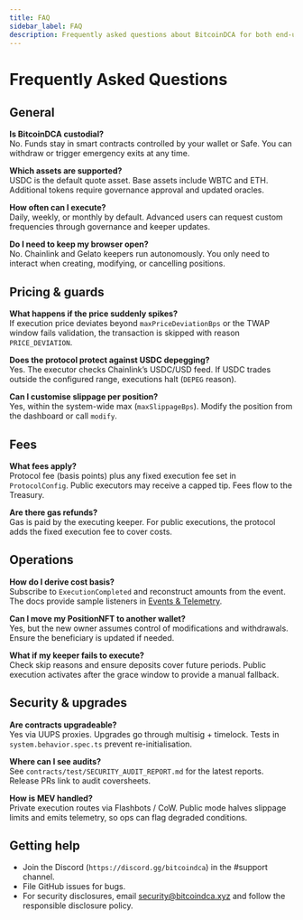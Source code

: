 ```yaml
---
title: FAQ
sidebar_label: FAQ
description: Frequently asked questions about BitcoinDCA for both end-users and developers.
---
```


# Frequently Asked Questions

## General

**Is BitcoinDCA custodial?**  
No. Funds stay in smart contracts controlled by your wallet or Safe. You can withdraw or trigger emergency exits at any time.

**Which assets are supported?**  
USDC is the default quote asset. Base assets include WBTC and ETH. Additional tokens require governance approval and updated oracles.

**How often can I execute?**  
Daily, weekly, or monthly by default. Advanced users can request custom frequencies through governance and keeper updates.

**Do I need to keep my browser open?**  
No. Chainlink and Gelato keepers run autonomously. You only need to interact when creating, modifying, or cancelling positions.

## Pricing & guards

**What happens if the price suddenly spikes?**  
If execution price deviates beyond `maxPriceDeviationBps` or the TWAP window fails validation, the transaction is skipped with reason `PRICE_DEVIATION`.

**Does the protocol protect against USDC depegging?**  
Yes. The executor checks Chainlink’s USDC/USD feed. If USDC trades outside the configured range, executions halt (`DEPEG` reason).

**Can I customise slippage per position?**  
Yes, within the system-wide max (`maxSlippageBps`). Modify the position from the dashboard or call `modify`.

## Fees

**What fees apply?**  
Protocol fee (basis points) plus any fixed execution fee set in `ProtocolConfig`. Public executors may receive a capped tip. Fees flow to the Treasury.

**Are there gas refunds?**  
Gas is paid by the executing keeper. For public executions, the protocol adds the fixed execution fee to cover costs.

## Operations

**How do I derive cost basis?**  
Subscribe to `ExecutionCompleted` and reconstruct amounts from the event. The docs provide sample listeners in [Events & Telemetry](../reference/events.md).

**Can I move my PositionNFT to another wallet?**  
Yes, but the new owner assumes control of modifications and withdrawals. Ensure the beneficiary is updated if needed.

**What if my keeper fails to execute?**  
Check skip reasons and ensure deposits cover future periods. Public execution activates after the grace window to provide a manual fallback.

## Security & upgrades

**Are contracts upgradeable?**  
Yes via UUPS proxies. Upgrades go through multisig + timelock. Tests in `system.behavior.spec.ts` prevent re-initialisation.

**Where can I see audits?**  
See `contracts/test/SECURITY_AUDIT_REPORT.md` for the latest reports. Release PRs link to audit coversheets.

**How is MEV handled?**  
Private execution routes via Flashbots / CoW. Public mode halves slippage limits and emits telemetry, so ops can flag degraded conditions.

## Getting help

- Join the Discord (`https://discord.gg/bitcoindca`) in the #support channel.
- File GitHub issues for bugs.
- For security disclosures, email security@bitcoindca.xyz and follow the responsible disclosure policy.
